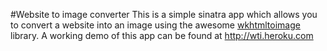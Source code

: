 #Website to image converter
This is a simple sinatra app which allows you to convert a website into an image using the awesome [wkhtmltoimage](http://code.google.com/p/wkhtmltopdf/) library. A working demo of this app can be found at http://wti.heroku.com
